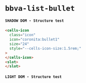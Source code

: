 # `bbva-list-bullet`

#### `SHADOW DOM - Structure test`

```html
<cells-icon
  class="icon"
  icon="coronita:bullet1"
  size="24"
  style="--cells-icon-size:1.5rem;"
>
</cells-icon>
<slot>
</slot>

```

#### `LIGHT DOM - Structure test`

```html

```

